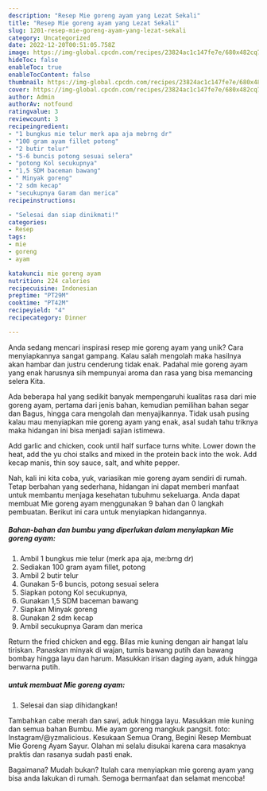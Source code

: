 ```yaml
---
description: "Resep Mie goreng ayam yang Lezat Sekali"
title: "Resep Mie goreng ayam yang Lezat Sekali"
slug: 1201-resep-mie-goreng-ayam-yang-lezat-sekali
category: Uncategorized
date: 2022-12-20T00:51:05.758Z
image: https://img-global.cpcdn.com/recipes/23824ac1c147fe7e/680x482cq70/mie-goreng-ayam-foto-resep-utama.jpg
hideToc: false
enableToc: true
enableTocContent: false
thumbnail: https://img-global.cpcdn.com/recipes/23824ac1c147fe7e/680x482cq70/mie-goreng-ayam-foto-resep-utama.jpg
cover: https://img-global.cpcdn.com/recipes/23824ac1c147fe7e/680x482cq70/mie-goreng-ayam-foto-resep-utama.jpg
author: Admin
authorAv: notfound
ratingvalue: 3
reviewcount: 3
recipeingredient:
- "1 bungkus mie telur merk apa aja mebrng dr"
- "100 gram ayam fillet potong"
- "2 butir telur"
- "5-6 buncis potong sesuai selera"
- "potong Kol secukupnya"
- "1,5 SDM baceman bawang"
- " Minyak goreng"
- "2 sdm kecap"
- "secukupnya Garam dan merica"
recipeinstructions:

- "Selesai dan siap dinikmati!"
categories:
- Resep
tags:
- mie
- goreng
- ayam

katakunci: mie goreng ayam 
nutrition: 224 calories
recipecuisine: Indonesian
preptime: "PT29M"
cooktime: "PT42M"
recipeyield: "4"
recipecategory: Dinner

---
```





Anda sedang mencari inspirasi resep mie goreng ayam yang unik? Cara menyiapkannya sangat gampang. Kalau salah mengolah maka hasilnya akan hambar dan justru cenderung tidak enak. Padahal mie goreng ayam yang enak harusnya sih mempunyai aroma dan rasa yang bisa memancing selera Kita.





Ada beberapa hal yang sedikit banyak mempengaruhi kualitas rasa dari mie goreng ayam, pertama dari jenis bahan, kemudian pemilihan bahan segar dan Bagus, hingga cara mengolah dan menyajikannya. Tidak usah pusing kalau mau menyiapkan mie goreng ayam yang enak,      asal sudah tahu triknya maka hidangan ini bisa menjadi sajian istimewa.














Add garlic and chicken, cook until half surface turns white. Lower down the heat, add the yu choi stalks and mixed in the protein back into the wok. Add kecap manis, thin soy sauce, salt, and white pepper.






Nah, kali ini kita coba, yuk, variasikan mie goreng ayam sendiri di rumah. Tetap berbahan yang sederhana, hidangan ini dapat memberi manfaat untuk membantu menjaga kesehatan tubuhmu sekeluarga. Anda dapat membuat Mie goreng ayam menggunakan 9 bahan dan 0 langkah pembuatan. Berikut ini cara untuk menyiapkan hidangannya.

<!--inarticleads1-->

##### Bahan-bahan dan bumbu yang diperlukan dalam menyiapkan Mie goreng ayam:

1. Ambil 1 bungkus mie telur (merk apa aja, me:b*r*ng d*r*)
1. Sediakan 100 gram ayam fillet, potong
1. Ambil 2 butir telur
1. Gunakan 5-6 buncis, potong sesuai selera
1. Siapkan potong Kol secukupnya,
1. Gunakan 1,5 SDM baceman bawang
1. Siapkan  Minyak goreng
1. Gunakan 2 sdm kecap
1. Ambil secukupnya Garam dan merica


Return the fried chicken and egg. Bilas mie kuning dengan air hangat lalu tiriskan. Panaskan minyak di wajan, tumis bawang putih dan bawang bombay hingga layu dan harum. Masukkan irisan daging ayam, aduk hingga berwarna putih. 

<!--inarticleads2-->

#####  untuk membuat Mie goreng ayam:


1. Selesai dan siap dihidangkan!

Tambahkan cabe merah dan sawi, aduk hingga layu. Masukkan mie kuning dan semua bahan Bumbu. Mie ayam goreng mangkuk pangsit. foto: Instagram/@yzmalicious. Kesukaan Semua Orang, Begini Resep Membuat Mie Goreng Ayam Sayur. Olahan mi selalu disukai karena cara masaknya praktis dan rasanya sudah pasti enak. 

Bagaimana? Mudah bukan? Itulah cara menyiapkan mie goreng ayam yang bisa anda lakukan di rumah. Semoga bermanfaat dan selamat mencoba!
